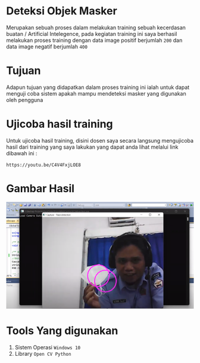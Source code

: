 # Deteksi Objek Masker

<p> Merupakan sebuah proses dalam melakukan training sebuah kecerdasan buatan / Artificial Intelegence, pada kegiatan training ini saya berhasil melakukan proses training dengan data image positif berjumlah <code>200</code> dan data image negatif berjumlah <code>400</code></p>

# Tujuan 
<p>Adapun tujuan yang didapatkan dalam proses training ini ialah untuk dapat menguji coba sistem apakah mampu mendeteksi masker yang digunakan oleh pengguna</p>

# Ujicoba hasil training
<p>Untuk ujicoba hasil training, disini dosen saya secara langsung mengujicoba hasil dari training yang saya lakukan yang dapat anda lihat melalui link dibawah ini : </p>

```
https://youtu.be/C4V4FxjLOE8

```

# Gambar Hasil 
<img src="deteksi-objek.png" >

# Tools Yang digunakan 
<ol>
  <li>Sistem Operasi <code>Windows 10 </code></li>
  <li>Library <code>Open CV Python</code></li>
</ol>



